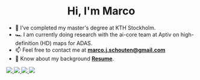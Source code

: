 <h1 align="center">Hi, I'm Marco</h1>

- 🔭 I’ve completed my master's degree at KTH Stockholm.
- :racing_car: I am currently doing research with the ai-core team at Aptiv on high-definition (HD) maps for ADAS.
- 📫 Feel free to contact me at **marco.j.schouten@gmail.com**
- 📄 Know about my background **[Resume]([https://marcoschouten.github.io/files/CV_Marco_Schouten.pdf](https://drive.google.com/file/d/1FuDWJTbYTkho4u9rMvOuVec9WJc0JAz4/view?usp=sharing))**. 


<a href="mailto:marco.j.schouten@gmail.com" > <img src="https://img.shields.io/badge/Gmail-D14836?style=for-the-badge&logo=gmail&logoColor=white" /> </a>  <a href="https://www.linkedin.com/in/schoutenmarco/">  <img src="https://img.shields.io/badge/LinkedIn-0077B5?style=for-the-badge&logo=linkedin&logoColor=white" /> </a>
<a href="https://marcoschouten.github.io/">  <img src="https://img.shields.io/badge/GitHub%20Pages-222222?style=for-the-badge&logo=GitHub%20Pages&logoColor=white" /> </a> <a href="https://scholar.google.com/citations?user=SdQ_lIIAAAAJ&hl=en">  <img src="https://img.shields.io/badge/Google%20Scholar-4285F4?style=for-the-badge&logo=google-scholar&logoColor=white" /> </a>





